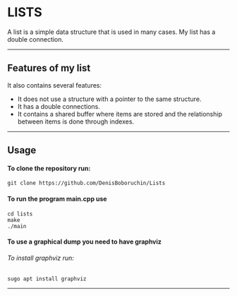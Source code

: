 # **LISTS**
A list is a simple data structure that is used in many cases. My list has a double connection.
____
## **Features of my list**
It also contains several features:
- It does not use a structure with a pointer to the same structure.
- It has a double connections. 
- It contains a shared buffer where items are stored and the relationship between items is done through indexes.
____
## **Usage**

#### To clone the repository run:
```
git clone https://github.com/DenisBoboruchin/Lists
```

#### To run the program main.cpp use
```
cd lists
make
./main
```

#### To use a graphical dump you need to have graphviz
###### To install graphviz run:
```
sugo apt install graphviz
```
____
